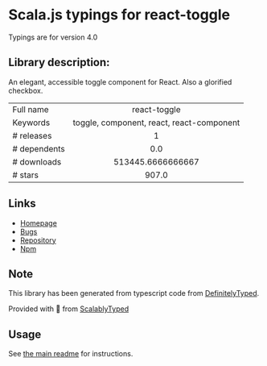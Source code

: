 
# Scala.js typings for react-toggle

Typings are for version 4.0

## Library description:
An elegant, accessible toggle component for React. Also a glorified checkbox.

|                    |                 |
| ------------------ | :-------------: |
| Full name          | react-toggle |
| Keywords           | toggle, component, react, react-component |
| # releases         | 1 |
| # dependents       | 0.0 |
| # downloads        | 513445.6666666667 |
| # stars            | 907.0 |

## Links
- [Homepage](https://github.com/aaronshaf/react-toggle)
- [Bugs](https://github.com/aaronshaf/react-toggle/issues)
- [Repository](https://github.com/aaronshaf/react-toggle)
- [Npm](https://www.npmjs.com/package/react-toggle)
    


## Note
This library has been generated from typescript code from [DefinitelyTyped](https://definitelytyped.org).

Provided with :purple_heart: from [ScalablyTyped](https://github.com/oyvindberg/ScalablyTyped)

## Usage
See [the main readme](../../readme.md) for instructions.


